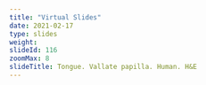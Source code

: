 ```yaml
---
title: "Virtual Slides"
date: 2021-02-17
type: slides
weight:
slideId: 116
zoomMax: 8
slideTitle: Tongue. Vallate papilla. Human. H&E
---
```

